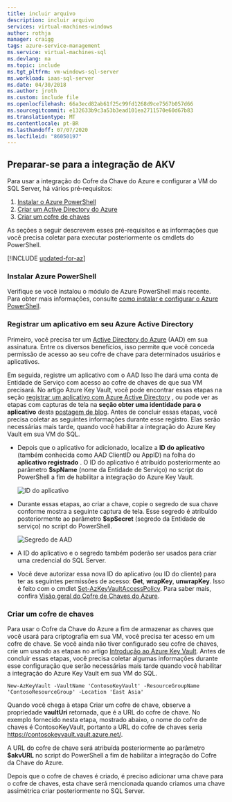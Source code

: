```yaml
---
title: incluir arquivo
description: incluir arquivo
services: virtual-machines-windows
author: rothja
manager: craigg
tags: azure-service-management
ms.service: virtual-machines-sql
ms.devlang: na
ms.topic: include
ms.tgt_pltfrm: vm-windows-sql-server
ms.workload: iaas-sql-server
ms.date: 04/30/2018
ms.author: jroth
ms.custom: include file
ms.openlocfilehash: 66a3ecd82ab61f25c99fd1268d9ce7567b057d66
ms.sourcegitcommit: e132633b9c3a53b3ead101ea2711570e60d67b83
ms.translationtype: MT
ms.contentlocale: pt-BR
ms.lasthandoff: 07/07/2020
ms.locfileid: "86050197"
---
```

## <a name="prepare-for-akv-integration"></a>Preparar-se para a integração de AKV
Para usar a integração do Cofre da Chave do Azure e configurar a VM do SQL Server, há vários pré-requisitos: 

1. [Instalar o Azure PowerShell](#install)
2. [Criar um Active Directory do Azure](#register)
3. [Criar um cofre de chaves](#createkeyvault)

As seções a seguir descrevem esses pré-requisitos e as informações que você precisa coletar para executar posteriormente os cmdlets do PowerShell.

[!INCLUDE [updated-for-az](./updated-for-az.md)]

### <a name="install-azure-powershell"></a><a id="install"></a>Instalar Azure PowerShell
Verifique se você instalou o módulo de Azure PowerShell mais recente. Para obter mais informações, consulte [como instalar e configurar o Azure PowerShell](/powershell/azure/install-az-ps).

### <a name="register-an-application-in-your-azure-active-directory"></a><a id="register"></a>Registrar um aplicativo em seu Azure Active Directory

Primeiro, você precisa ter um [Active Directory do Azure](https://azure.microsoft.com/trial/get-started-active-directory/) (AAD) em sua assinatura. Entre os diversos benefícios, isso permite que você conceda permissão de acesso ao seu cofre de chave para determinados usuários e aplicativos.

Em seguida, registre um aplicativo com o AAD Isso lhe dará uma conta de Entidade de Serviço com acesso ao cofre de chaves de que sua VM precisará. No artigo Azure Key Vault, você pode encontrar essas etapas na seção [registrar um aplicativo com Azure Active Directory](../articles/key-vault/key-vault-manage-with-cli2.md#registering-an-application-with-azure-active-directory) , ou pode ver as etapas com capturas de tela na **seção obter uma identidade para o aplicativo** desta [postagem de blog](https://blogs.technet.com/b/kv/archive/2015/01/09/azure-key-vault-step-by-step.aspx). Antes de concluir essas etapas, você precisa coletar as seguintes informações durante esse registro. Elas serão necessárias mais tarde, quando você habilitar a integração do Azure Key Vault em sua VM do SQL.

* Depois que o aplicativo for adicionado, localize a **ID do aplicativo** (também conhecida como AAD ClientID ou AppID) na folha do **aplicativo registrado** .
    O ID do aplicativo é atribuído posteriormente ao parâmetro **$spName** (nome da Entidade de Serviço) no script do PowerShell a fim de habilitar a integração do Azure Key Vault.

   ![ID do aplicativo](./media/virtual-machines-sql-server-akv-prepare/aad-application-id.png)

* Durante essas etapas, ao criar a chave, copie o segredo de sua chave conforme mostra a seguinte captura de tela. Esse segredo é atribuído posteriormente ao parâmetro **$spSecret** (segredo da Entidade de serviço) no script do PowerShell.

   ![Segredo de AAD](./media/virtual-machines-sql-server-akv-prepare/aad-sp-secret.png)

* A ID do aplicativo e o segredo também poderão ser usados para criar uma credencial do SQL Server.

* Você deve autorizar essa nova ID do aplicativo (ou ID do cliente) para ter as seguintes permissões de acesso: **Get**, **wrapKey**, **unwrapKey**. Isso é feito com o cmdlet [Set-AzKeyVaultAccessPolicy](https://docs.microsoft.com/powershell/module/az.keyvault/set-azkeyvaultaccesspolicy). Para saber mais, confira [Visão geral do Cofre de Chaves do Azure](../articles/key-vault/key-vault-overview.md).

### <a name="create-a-key-vault"></a><a id="createkeyvault"></a>Criar um cofre de chaves
Para usar o Cofre da Chave do Azure a fim de armazenar as chaves que você usará para criptografia em sua VM, você precisa ter acesso em um cofre de chave. Se você ainda não tiver configurado seu cofre de chaves, crie um usando as etapas no artigo [Introdução ao Azure Key Vault](../articles/key-vault/key-vault-overview.md). Antes de concluir essas etapas, você precisa coletar algumas informações durante esse configuração que serão necessárias mais tarde quando você habilitar a integração do Azure Key Vault em sua VM do SQL.

```azurepowershell
New-AzKeyVault -VaultName 'ContosoKeyVault' -ResourceGroupName 'ContosoResourceGroup' -Location 'East Asia'
```

Quando você chega à etapa Criar um cofre de chave, observe a propriedade **vaultUri** retornada, que é a URL do cofre de chave. No exemplo fornecido nesta etapa, mostrado abaixo, o nome do cofre de chaves é ContosoKeyVault, portanto a URL do cofre de chaves seria https://contosokeyvault.vault.azure.net/.

A URL do cofre de chave será atribuída posteriormente ao parâmetro **$akvURL** no script do PowerShell a fim de habilitar a integração do Cofre da Chave do Azure.

Depois que o cofre de chaves é criado, é preciso adicionar uma chave para o cofre de chaves, esta chave será mencionada quando criamos uma chave assimétrica criar posteriormente no SQL Server.
